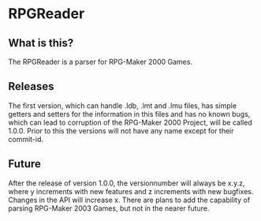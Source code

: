 # RPGReader

## What is this?
The RPGReader is a parser for RPG-Maker 2000 Games.

## Releases
The first version, which can handle .ldb, .lmt and .lmu files, has simple getters and setters for
the information in this files and has no known bugs, which can lead to corruption of the RPG-Maker
2000 Project, will be called 1.0.0. Prior to this the versions will not have any name except for
their commit-id.

## Future
After the release of version 1.0.0, the versionnumber will always be x.y.z, where y increments with
new features and z increments with new bugfixes. Changes in the API will increase x.
There are plans to add the capability of parsing RPG-Maker 2003 Games, but not in the nearer future.